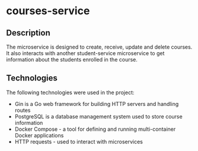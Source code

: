 # courses-service

## Description

The microservice is designed to create, receive, update and delete courses. It also interacts with another student-service microservice to get information about the students enrolled in the course.

## Technologies

The following technologies were used in the project:
   * Gin is a Go web framework for building HTTP servers and handling routes
   * PostgreSQL is a database management system used to store course information
   * Docker Compose - a tool for defining and running multi-container Docker applications
   * HTTP requests - used to interact with microservices
